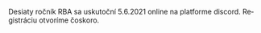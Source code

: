 ﻿---
layout: home
lang: sk
permalink: /
registration: false
---

Desiaty ročník RBA  sa uskutoční 5.6.2021 online na platforme discord. Registráciu otvoríme čoskoro.
